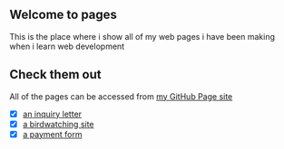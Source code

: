 ## Welcome to pages

This is the place where i show all of my web pages i have been making when i learn web development

## Check them out

All of the pages can be accessed from [my GitHub Page site](https://giahuy2201.github.io/pages/)

- [x] [an inquiry letter](https://giahuy2201.github.io/pages/a-letter/index.html)
- [x] [a birdwatching site](https://giahuy2201.github.io/pages/birdwatching/index.html)
- [x] [a payment form](https://giahuy2201.github.io/pages/payform/index.html)

